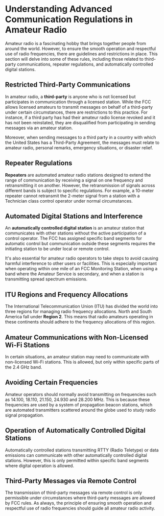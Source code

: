 # Understanding Advanced Communication Regulations in Amateur Radio

Amateur radio is a fascinating hobby that brings together people from around the world. However, to ensure the smooth operation and respectful use of radio frequencies, there are guidelines and restrictions in place. This section will delve into some of these rules, including those related to third-party communications, repeater regulations, and automatically controlled digital stations. 

## Restricted Third-Party Communications

In amateur radio, a **third-party** is anyone who is not licensed but participates in communication through a licensed station. While the FCC allows licensed amateurs to transmit messages on behalf of a third-party under certain circumstances, there are restrictions to this practice. For instance, if a third party has had their amateur radio license revoked and it has not been reinstated, they are disqualified from participating in sending messages via an amateur station.

Moreover, when sending messages to a third party in a country with which the United States has a Third-Party Agreement, the messages must relate to amateur radio, personal remarks, emergency situations, or disaster relief. 

## Repeater Regulations

**Repeaters** are automated amateur radio stations designed to extend the range of communication by receiving a signal on one frequency and retransmitting it on another. However, the retransmission of signals across different bands is subject to specific regulations. For example, a 10-meter repeater cannot retransmit the 2-meter signal from a station with a Technician class control operator under normal circumstances.

## Automated Digital Stations and Interference

An **automatically controlled digital station** is an amateur station that communicates with other stations without the active participation of a control operator. The FCC has assigned specific band segments for automatic control but communication outside these segments requires the initiating station to be under local or remote control.

It's also essential for amateur radio operators to take steps to avoid causing harmful interference to other users or facilities. This is especially important when operating within one mile of an FCC Monitoring Station, when using a band where the Amateur Service is secondary, and when a station is transmitting spread spectrum emissions. 

## ITU Regions and Frequency Allocations

The International Telecommunication Union (ITU) has divided the world into three regions for managing radio frequency allocations. North and South America fall under **Region 2**. This means that radio amateurs operating in these continents should adhere to the frequency allocations of this region.

## Amateur Communications with Non-Licensed Wi-Fi Stations

In certain situations, an amateur station may need to communicate with non-licensed Wi-Fi stations. This is allowed, but only within specific parts of the 2.4 GHz band.

## Avoiding Certain Frequencies

Amateur operators should normally avoid transmitting on frequencies such as 14.100, 18.110, 21.150, 24.930 and 28.200 MHz. This is because these frequencies are used by a system of propagation beacon stations, which are automated transmitters scattered around the globe used to study radio signal propagation.

## Operation of Automatically Controlled Digital Stations

Automatically controlled stations transmitting RTTY (Radio Teletype) or data emissions can communicate with other automatically controlled digital stations. However, this is only permitted within specific band segments where digital operation is allowed.

## Third-Party Messages via Remote Control

The transmission of third-party messages via remote control is only permissible under circumstances where third-party messages are allowed by FCC rules. As always, the principle of ensuring smooth operation and respectful use of radio frequencies should guide all amateur radio activity.
